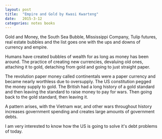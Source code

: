 ```yaml
---
layout: post
title:  "Empire and Gold by Kwasi Kwarteng"
date:   2015-3-12
categories: notes books
---
```



Gold and Money, the South Sea Bubble, Mississippi Company, Tulip futures, real estate bubbles and the list goes one with the ups and downs of currency and empire. 


Humans have created bubbles of wealth for as long as money has been around. The practice of creating new currencies, devaluing old ones, attaching it to gold, detaching from gold and going to just straight paper.

The revolution paper money called continentals were a paper currency and became nearly worthless due to oversupply.  The US constitution pegged the money supply to gold.  The British had a long history of a gold standard and then leaving the standard to raise money to pay for wars. Then going back to the gold standard, then leaving it.

A pattern arises, with the Vietnam war, and other wars throughout history increases government spending and creates large amounts of government debts. 

I am very interested to know how the US is going to solve it's debt problems of today. 

